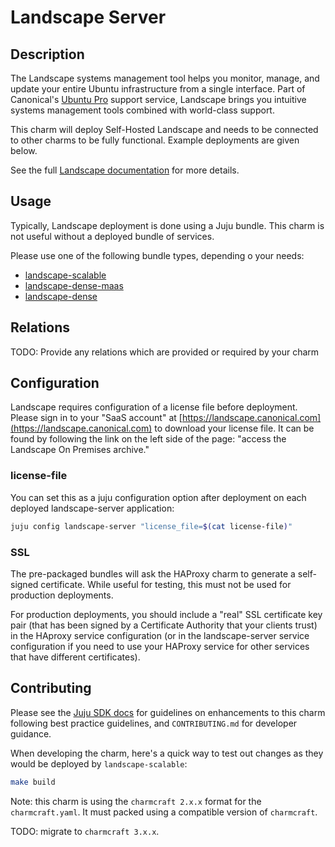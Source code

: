# Landscape Server

## Description

The Landscape systems management tool helps you monitor, manage, and
update your entire Ubuntu infrastructure from a single interface. Part
of Canonical's [Ubuntu Pro](https://ubuntu.com/pro) support service,
Landscape brings you intuitive systems management tools combined with
world-class support.

This charm will deploy Self-Hosted Landscape and needs to be connected
to other charms to be fully functional. Example deployments are given
below.

See the full [Landscape documentation](https://ubuntu.com/landscape/docs)
for more details.

## Usage

Typically, Landscape deployment is done using a Juju bundle. This charm
is not useful without a deployed bundle of services.

Please use one of the following bundle types, depending o your needs:
  - [landscape-scalable](https://charmhub.io/landscape-scalable)
  - [landscape-dense-maas](https://charmhub.io/landscape-dense-maas)
  - [landscape-dense](https://charmhub.io/landscape-dense)


## Relations

TODO: Provide any relations which are provided or required by your charm

## Configuration

Landscape requires configuration of a license file before deployment.
Please sign in to your "SaaS account" at
[https://landscape.canonical.com](https://landscape.canonical.com) to
download your license file. It can be found by following the link on
the left side of the page: "access the Landscape On Premises archive."

### license-file

You can set this as a juju configuration option after deployment on each
deployed landscape-server application:

```bash
juju config landscape-server "license_file=$(cat license-file)"
```

### SSL

The pre-packaged bundles will ask the HAProxy charm to generate a
self-signed certificate. While useful for testing, this must not be used
for production deployments.

For production deployments, you should include a "real" SSL certificate
key pair (that has been signed by a Certificate Authority that your
clients trust) in the HAproxy service configuration (or in the
landscape-server service configuration if you need to use your HAProxy
service for other services that have different certificates).

## Contributing

Please see the [Juju SDK docs](https://juju.is/docs/sdk) for guidelines
on enhancements to this charm following best practice guidelines, and
`CONTRIBUTING.md` for developer guidance.

When developing the charm, here's a quick way to test out changes as
they would be deployed by `landscape-scalable`:

```bash
make build
```

Note: this charm is using the `charmcraft 2.x.x` format for the `charmcraft.yaml`.
It must packed using a compatible version of `charmcraft`.

TODO: migrate to `charmcraft 3.x.x`.
